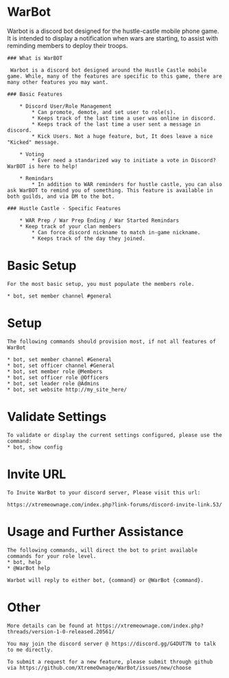 # WarBot
Warbot is a discord bot designed for the hustle-castle mobile phone game. It is intended to display a notification when wars are starting, to assist with reminding members to deploy their troops.

	### What is WarBOT

	 Warbot is a discord bot designed around the Hustle Castle mobile game. While, many of the features are specific to this game, there are many other features you may want.

	### Basic Features

		* Discord User/Role Management
			* Can promote, demote, and set user to role(s).
			* Keeps track of the last time a user was online in discord.
			* Keeps track of the last time a user sent a message in discord.
			* Kick Users. Not a huge feature, but, It does leave a nice "Kicked" message.

		* Voting
			* Ever need a standarized way to initiate a vote in Discord? WarBOT is here to help!

		* Remindars
			* In addition to WAR reminders for hustle castle, you can also ask WarBOT to remind you of something. This feature is available in both guilds, and via DM to the bot.

	### Hustle Castle - Specific Features

		* WAR Prep / War Prep Ending / War Started Remindars
		* Keep track of your clan members
			* Can force discord nickname to match in-game nickname.
			* Keeps track of the day they joined.

# Basic Setup

	For the most basic setup, you must populate the members role.

	* bot, set member channel #general

# Setup

	The following commands should provision most, if not all features of WarBot

	* bot, set member channel #General
	* bot, set officer channel #General
	* bot, set member role @Members
	* bot, set officer role @Officers
	* bot, set leader role @Admins
	* bot, set website http://my_site_here/

# Validate Settings

	To validate or display the current settings configured, please use the command:
	* bot, show config

# Invite URL
	To Invite WarBot to your discord server, Please visit this url:

	https://xtremeownage.com/index.php?link-forums/discord-invite-link.53/

# Usage and Further Assistance

	The following commands, will direct the bot to print available commands for your role level.
	* bot, help
	* @WarBot help

	Warbot will reply to either bot, {command} or @WarBot {command}.


# Other

	More details can be found at https://xtremeownage.com/index.php?threads/version-1-0-released.20561/

	You may join the discord server @ https://discord.gg/G4DUT7N to talk to me directly.

	To submit a request for a new feature, please submit through github via https://github.com/XtremeOwnage/WarBot/issues/new/choose
